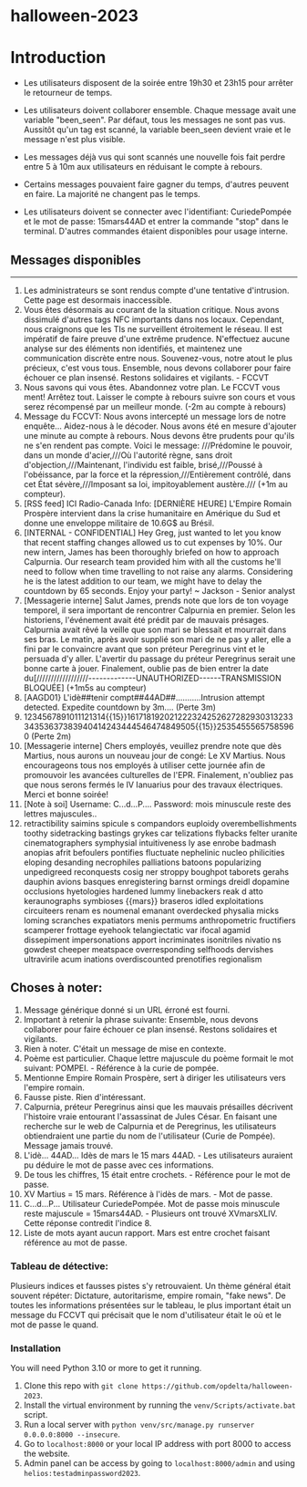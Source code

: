 # halloween-2023

# Introduction

- Les utilisateurs disposent de la soirée entre 19h30 et 23h15 pour arrêter le retourneur de temps. 

- Les utilisateurs doivent collaborer ensemble. Chaque message avait une variable "been_seen". Par défaut, tous les messages ne sont pas vus. Aussitôt qu'un tag est scanné, la variable been_seen devient vraie et le message n'est plus visible. 

- Les messages déjà vus qui sont scannés une nouvelle fois fait perdre entre 5 à 10m aux utilisateurs en réduisant le compte à rebours.

- Certains messages pouvaient faire gagner du temps, d'autres peuvent en faire. La majorité ne changent pas le temps. 

- Les utilisateurs doivent se connecter avec l'identifiant: CuriedePompée et le mot de passe: 15mars44AD et entrer la commande "stop" dans le terminal. D'autres commandes étaient disponibles pour usage interne.

## Messages disponibles
---------------------

1. Les administrateurs se sont rendus compte d'une tentative d'intrusion. Cette page est desormais inaccessible.
2. Vous êtes désormais au courant de la situation critique. Nous avons dissimulé d'autres tags NFC importants dans nos locaux. Cependant, nous craignons que les TIs ne surveillent étroitement le réseau. Il est impératif de faire preuve d'une extrême prudence. N'effectuez aucune analyse sur des éléments non identifiés, et maintenez une communication discrète entre nous. Souvenez-vous, notre atout le plus précieux, c'est vous tous. Ensemble, nous devons collaborer pour faire échouer ce plan insensé. Restons solidaires et vigilants. - FCCVT
3. Nous savons qui vous êtes. Abandonnez votre plan. Le FCCVT vous ment! Arrêtez tout. Laisser le compte à rebours suivre son cours et vous serez récompensé par un meilleur monde. (-2m au compte à rebours)
4. Message du FCCVT: Nous avons intercepté un message lors de notre enquête... Aidez-nous à le décoder. Nous avons été en mesure d'ajouter une minute au compte à rebours. Nous devons être prudents pour qu'ils ne s'en rendent pas compte. Voici le message: ///Prédomine le pouvoir, dans un monde d'acier,///Où l'autorité règne, sans droit d'objection,///Maintenant, l'individu est faible, brisé,///Poussé à l'obéissance, par la force et la répression,///Entièrement contrôlé, dans cet État sévère,///Imposant sa loi, impitoyablement austère./// (+1m au compteur).
5. [RSS feed] ICI Radio-Canada Info: [DERNIÈRE HEURE] L'Empire Romain Prospère intervient dans la crise humanitaire en Amérique du Sud et donne une enveloppe militaire de 10.6G$ au Brésil.
6. [INTERNAL - CONFIDENTIAL] Hey Greg, just wanted to let you know that recent staffing changes allowed us to cut expenses by 10%. Our new intern, James has been thoroughly briefed on how to approach Calpurnia. Our research team provided him with all the customs he'll need to follow when time travelling to not raise any alarms. Considering he is the latest addition to our team, we might have to delay the countdown by 65 seconds. Enjoy your party! ~ Jackson - Senior analyst
7. [Messagerie interne] Salut James, prends note que lors de ton voyage temporel, il sera important de rencontrer Calpurnia en premier. Selon les historiens, l'événement avait été prédit par de mauvais présages. Calpurnia avait rêvé la veille que son mari se blessait et mourrait dans ses bras. Le matin, après avoir supplié son mari de ne pas y aller, elle a fini par le convaincre avant que son préteur Peregrinus vint et le persuada d'y aller. L'avertir du passage du préteur Peregrinus serait une bonne carte à jouer.  Finalement, oublie pas de bien entrer la date du[//////////////////-------------UNAUTHORIZED------TRANSMISSION BLOQUÉE] (+1m5s au compteur)
8. [AAGD01} L'idè##tenir compt##44AD##...........Intrusion attempt detected. Expedite countdown by 3m.... (Perte 3m)
9. 1234567891011121314{{15}}16171819202122232425262728293031323334353637383940414243444546474849505{{15}}25354555657585960 (Perte 2m)
10. [Messagerie interne] Chers employés, veuillez prendre note que dès Martius, nous aurons un nouveau jour de congé: Le XV Martius. Nous encourageons tous nos employés à utiliser cette journée afin de promouvoir les avancées culturelles de l'EPR. Finalement, n'oubliez pas que nous serons fermés le IV Ianuarius pour des travaux électriques. Merci et bonne soirée!
11. [Note à soi] Username: C...d...P.... Password: mois minuscule reste des lettres majuscules..
12. retractibility saimins spicule s compandors euploidy overembellishments toothy sidetracking bastings grykes car telizations flybacks felter uranite cinematographers symphysial intuitiveness ly ase enrobe badmash anopias afrit befoulers pontifies fluctuate nephelinic nucleo philicities eloping desanding necrophiles palliations batoons popularizing unpedigreed reconquests cosig ner stroppy boughpot taborets gerahs dauphin avions basques enregistering barnst ormings dreidl dopamine occlusions hyetologies hardened lummy linebackers reak d atto keraunographs symbioses {{mars}} braseros idled exploitations circuiteers renam es noumenal emanant overdecked physalia micks loming scranches expatiators menis permums anthropometric fructifiers scamperer frottage eyehook telangiectatic var ifocal agamid dissepiment impersonations apport incriminates isonitriles nivatio ns gowdest cheeper meatspace overresponding selfhoods dervishes ultravirile acum inations overdiscounted prenotifies regionalism

## Choses à noter: 

1. Message générique donné si un URL érroné est fourni.
2. Important à retenir la phrase suivante: Ensemble, nous devons collaborer pour faire échouer ce plan insensé. Restons solidaires et vigilants.
3. Rien à noter. C'était un message de mise en contexte.
4. Poème est particulier. Chaque lettre majuscule du poème formait le mot suivant: POMPEI. - Référence à la curie de pompée.
5. Mentionne Empire Romain Prospère, sert à diriger les utilisateurs vers l'empire romain.
6. Fausse piste. Rien d'intéressant.
7. Calpurnia, préteur Peregrinus ainsi que les mauvais présailles décrivent l'histoire vraie entourant l'assassinat de Jules César. En faisant une recherche sur le web de Calpurnia et de Peregrinus, les utilisateurs obtiendraient une partie du nom de l'utilisateur (Curie de Pompée). Message jamais trouvé.
8. L'idè... 44AD... Idès de mars le 15 mars 44AD. - Les utilisateurs auraient pu déduire le mot de passe avec ces informations. 
9. De tous les chiffres, 15 était entre crochets. - Référence pour le mot de passe.
10. XV Martius = 15 mars. Référence à l'idès de mars. - Mot de passe.
11. C...d...P... Utilisateur CuriedePompée. Mot de passe mois minuscule reste majuscule = 15mars44AD. - Plusieurs ont trouvé XVmarsXLIV. Cette réponse contredit l'indice 8.
12. Liste de mots ayant aucun rapport. Mars est entre crochet faisant référence au mot de passe.


### Tableau de détective:

Plusieurs indices et fausses pistes s'y retrouvaient. Un thème général était souvent répéter: Dictature, autoritarisme, empire romain, "fake news". De toutes les informations présentées sur le tableau, le plus important était un message du FCCVT qui précisait que le nom d'utilisateur était le où et le mot de passe le quand. 

### Installation

You will need Python 3.10 or more to get it running. 

1. Clone this repo with `git clone https://github.com/opdelta/halloween-2023`.
2. Install the virtual environment by running the `venv/Scripts/activate.bat` script.
3. Run a local server with `python venv/src/manage.py runserver 0.0.0.0:8000 --insecure`.
4. Go to `localhost:8000` or your local IP address with port 8000 to access the website.
5. Admin panel can be access by going to `localhost:8000/admin` and using `helios:testadminpassword2023`.
